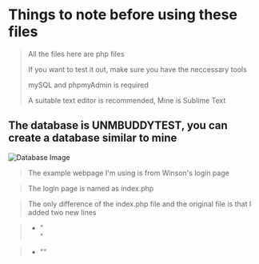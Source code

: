 # Things to note before using these files
>All the files here are php files
>
>If you want to test it out, make sure you have the neccessary tools
>
>mySQL and phpmyAdmin is required
>
>A suitable text editor is recommended, Mine is Sublime Text
>

## The database is UNMBUDDYTEST, you can create a database similar to mine 
![Database Image](https://i.ibb.co/VMtQm5x/PHP.png)

>The example webpage I'm using is from Winson's login page

>The login page is named as index.php 

>The only difference of the index.php file and the original file is that I added two new lines

> - "<form action="login.php" method="post">"

> 
> - "</form>"
